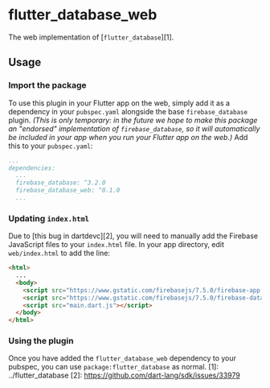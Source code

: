 # flutter_database_web

The web implementation of [`flutter_database`][1].

## Usage

### Import the package

To use this plugin in your Flutter app on the web, simply add it as a
dependency in your `pubspec.yaml` alongside the base `firebase_database`
plugin.
_(This is only temporary: in the future we hope to make this package
an "endorsed" implementation of `firebase_database`, so it will automatically
be included in your app when you run your Flutter app on the web.)_
Add this to your `pubspec.yaml`:

```yaml
...
dependencies:
  ...
  firebase_database: ^3.2.0
  firebase_database_web: ^0.1.0
  ...
```

### Updating `index.html`

Due to [this bug in dartdevc][2], you will need to manually add the Firebase
JavaScript files to your `index.html` file.
In your app directory, edit `web/index.html` to add the line:

```html
<html>
  ...
  <body>
    <script src="https://www.gstatic.com/firebasejs/7.5.0/firebase-app.js"></script>
    <script src="https://www.gstatic.com/firebasejs/7.5.0/firebase-database.js"></script>
    <script src="main.dart.js"></script>
  </body>
</html>
```

### Using the plugin

Once you have added the `flutter_database_web` dependency to your pubspec,
you can use `package:flutter_database` as normal.
[1]: ../flutter_database
[2]: https://github.com/dart-lang/sdk/issues/33979
